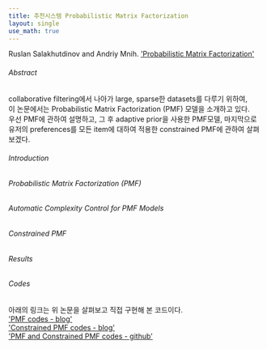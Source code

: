 ```yaml
---
title: 추천시스템 Probabilistic Matrix Factorization
layout: single
use_math: true
---
```


Ruslan Salakhutdinov and Andriy Mnih. ['Probabilistic Matrix Factorization'](https://papers.nips.cc/paper/2007/file/d7322ed717dedf1eb4e6e52a37ea7bcd-Paper.pdf)
<br>
###### Abstract
collaborative filtering에서 나아가 large, sparse한 datasets를 다루기 위하여,<br>
이 논문에서는 Probabilistic Matrix Factorization (PMF) 모델을 소개하고 있다.<br>
우선 PMF에 관하여 설명하고, 그 후 adaptive prior을 사용한 PMF모델, 마지막으로 유저의 preferences를 모든 item에 대하여 적용한 constrained PMF에 관하여 살펴보겠다.<br>

###### Introduction

###### Probabilistic Matrix Factorization (PMF)

###### Automatic Complexity Control for PMF Models

###### Constrained PMF

###### Results

###### Codes
아래의 링크는 위 논문을 살펴보고 직접 구현해 본 코드이다.<br>
['PMF codes - blog'](https://sein-kim.github.io/PMF/) <br>
['Constrained PMF codes - blog'](https://sein-kim.github.io/CPMF/) <br>
['PMF and Constrained PMF codes - github'](https://github.com/Sein-Kim/Recommender_Systems/tree/main/PMF) <br>
